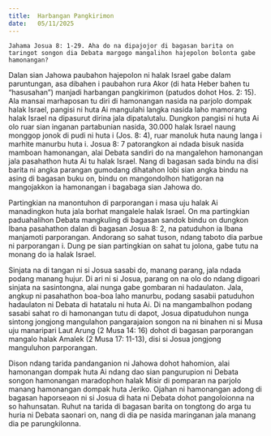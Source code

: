 ```yaml
---
title:  Harbangan Pangkirimon
date:   05/11/2025
---
```


`Jahama Josua 8: 1-29. Aha do na dipajojor di bagasan barita on taringot songon dia Debata margogo mangalihon hajepolon bolonta gabe hamonangan?`

Dalan sian Jahowa paubahon hajepolon ni halak Israel gabe dalam paruntungan, asa dibahen i paubahon rura Akor (di hata Heber bahen tu “hasusahan”) manjadi harbangan pangkirimon (patudos dohot Hos. 2: 15). Ala mansai marhaposan tu diri di hamonangan nasida na parjolo dompak halak Israel, pangisi ni huta Ai mangulahi langka nasida laho mamorang halak Israel na dipasurut dirina jala dipatalutalu. Dungkon pangisi ni huta Ai olo ruar sian inganan partabunian nasida, 30.000 halak Israel naung monggop jonok di pudi ni huta i (Jos. 8: 4), ruar manoluk huta naung langa i marhite manurbu huta i. Josua 8: 7 patorangkon ai ndada bisuk nasida mamboan hamonangan, alai Debata sandiri do na mangalehon hamonangan jala pasahathon huta Ai tu halak Israel. Nang di bagasan sada bindu na disi barita ni angka parangan gumodang dihatahon lobi sian angka bindu na asing di bagasan buku on, bindu on mangondolhon hatigoran na mangojakkon ia hamonangan i bagabaga sian Jahowa do.

Partingkian na manontuhon di parporangan i masa uju halak Ai manadingkon huta jala borhat mangalele halak Israel. On ma partingkian paduahalihon Debata mangkuling di bagasan sandok bindu on dungkon Ibana pasahathon dalan di bagasan Josua 8: 2, na patuduhon ia Ibana manjamoti parporangan. Andorang so sahat tuson, ndang taboto dia parbue ni parporangan i. Dung pe sian partingkian on sahat tu jolona, gabe tutu na monang do ia halak Israel.

Sinjata na di tangan ni si Josua sasabi do, manang parang, jala ndada podang manang hujur. Di ari ni si Josua, parang on na olo do ndang digoari sinjata na sasintongna, alai nunga gabe gombaran ni hadaulaton. Jala, angkup ni pasahathon boa-boa laho manurbu, podang sasabii patuduhon hadaulaton ni Debata di hatatalu ni huta Ai. Di na mangambalhon podang sasabi sahat ro di hamonangan tutu di dapot, Josua dipatuduhon nunga sintong jongjong mangulahon pangarajaion songon na ni binahen ni si Musa uju manaripari Laut Arung (2 Musa 14: 16) dohot di bagasan parporangan mangalo halak Amalek (2 Musa 17: 11-13), disi si Josua jongjong manguluhon parporangan.

Dison ndang tarida pandanganion ni Jahowa dohot hahomion, alai hamonangan dompak huta Ai ndang dao sian pangurupion ni Debata songon hamonangan maradophon halak Misir di pomparan na parjolo manang hamonangan dompak huta Jeriko. Ojahan ni hamonangan adong di bagasan haporseaon ni si Josua di hata ni Debata dohot pangoloionna na so hahunsatan. Ruhut na tarida di bagasan barita on tongtong do arga tu huria ni Debata saonari on, nang di dia pe nasida maringanan jala manang dia pe parungkilonna.